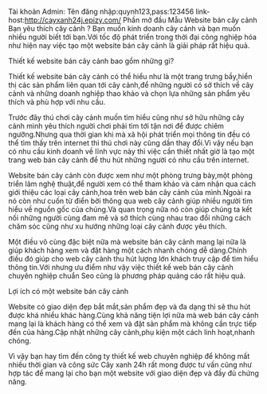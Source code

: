 Tài khoản Admin: Tên đăng nhập:quynh123,pass:123456 link-host:http://cayxanh24j.epizy.com/ Phần mở đầu Mẫu Website bán cây cảnh Bạn yêu thích cây cảnh ? Bạn muốn kinh doanh cây cảnh và bạn muốn nhiều người biết tới bạn.Với tốc độ phát triển trong thời đại công nghiệp hóa như hiện nay việc tạo một website bán cây cảnh là giải pháp rất hiệu quả.

Thiết kế website bán cây cảnh bao gồm những gì?

Thiết kế website bán cây cảnh có thể hiểu như là một trang trưng bầy,hiển thị các sản phẩm liên quan tới cây cảnh,để những người có sở thích về cây cảnh và những doanh nghiệp thao khảo và chọn lựa những sản phẩm yêu thích và phù hợp với nhu cầu.

Trước đây thú chơi cây cảnh muốn tìm hiểu cũng như sở hữu những cây cảnh mình yêu thích người chơi phải tìm tới tận nơi để được chiêm ngưỡng.Nhưng qua thời gian khi mà xã hội phát triển mọi thông tin đều có thể tìm thấy trên internet thì thú chơi này cũng dần thay đổi.Vì vậy nếu bạn có nhu cầu kinh doanh về lĩnh vực này thì việc cần thiết nhất giờ là tạo một trang web bán cây cảnh để thu hút những người có nhu cầu trên internet.

Website bán cây cảnh còn được xem như một phòng trưng bày,một phòng triển lãm nghệ thuật,để người xem có thể tham khảo và cảm nhận qua cách giới thiệu các loại cây cảnh,hoa trên web bán cây cảnh của mình.Ngoài ra nó còn như cuốn từ điển bởi thông qua web cây cảnh giúp nhiều người tìm hiểu về nguồn gốc của chúng.Và quan trọng nữa nó còn giúp chúng ta kết nối những người cùng đam mê và sở thích cùng nhau trao đổi những cách chăm sóc cũng như xu hướng những loại cây cảnh được yêu thích.

Một điều vô cùng đặc biệt nữa mà website bán cây cảnh mang lại nữa là giúp khách hàng xem và đặt hàng một cách nhanh chóng dễ dàng.Chính điều đó giúp cho web cây cảnh thu hút lượng lớn khách truy cập để tìm hiểu thông tin.Với nhưng ưu điểm như vậy việc thiết kế web bán cây cảnh chuyên nghiệp chuẩn Seo cũng là phương pháp quảng cáo rất hiệu quả.

Lợi ích có một website bán cây cảnh

Website có giao diện đẹp bắt mắt,sản phẩm đẹp và đa dạng thì sẽ thu hút được khá nhiều khác hàng.Cùng khả năng tiện lợi nữa mà web bán cây cảnh mang lại là khách hàng có thể xem và đặt sản phẩm mà không cần trực tiếp đến của hàng.Cập nhật những cây cảnh,phụ kiện một cách linh hoạt,nhanh chóng.

Vì vậy bạn hay tìm đến công ty thiết kế web chuyên nghiệp để không mất nhiều thời gian và công sức Cây xanh 24h rất mong được tư vấn cũng như hợp tác để mang lại cho bạn một website với giao diện đẹp và đầy đủ chứng năng.
